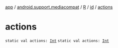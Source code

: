 [app](../../../index.md) / [android.support.mediacompat](../../index.md) / [R](../index.md) / [id](index.md) / [actions](.)

# actions

`static val actions: `[`Int`](https://kotlinlang.org/api/latest/jvm/stdlib/kotlin/-int/index.html)
`static val actions: `[`Int`](https://kotlinlang.org/api/latest/jvm/stdlib/kotlin/-int/index.html)